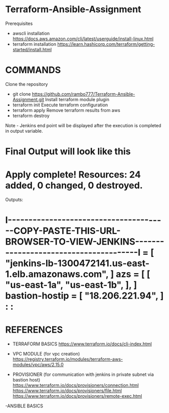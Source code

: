 # Terraform-Ansible-Assignment

Prerequisites
  - awscli installation
    https://docs.aws.amazon.com/cli/latest/userguide/install-linux.html
  - terraform installation
    https://learn.hashicorp.com/terraform/getting-started/install.html
    
# COMMANDS
Clone the repository
  - git clone https://github.com/rambo777/Terraform-Ansible-Assignment.git
Install terraform module plugin
  - terraform init
Execute terraform configuration
  - terraform apply
Remove terraform results from aws
  - terraform destroy

Note - Jenkins end point will be displayed after the execution is completed in output variable.
# Final Output will look like this
  Apply complete! Resources: 24 added, 0 changed, 0 destroyed.
==================================================================================================================================
Outputs:

I---------------------------------------COPY-PASTE-THIS-URL-BROWSER-TO-VIEW-JENKINS---------------------------------------I = [
  "jenkins-lb-1300472141.us-east-1.elb.amazonaws.com",
]
azs = [
  [
    "us-east-1a",
    "us-east-1b",
  ],
]
bastion-hostip = [
  "18.206.221.94",
]
:
:
====================================================================================================================================
# REFERENCES 
- TERRAFORM BASICS
  https://www.terraform.io/docs/cli-index.html

- VPC MODULE (for vpc creation)
  https://registry.terraform.io/modules/terraform-aws-modules/vpc/aws/2.15.0

- PROVISIONER  (for communication with jenkins in private subnet via bastion host)
  https://www.terraform.io/docs/provisioners/connection.html
  https://www.terraform.io/docs/provisioners/file.html
  https://www.terraform.io/docs/provisioners/remote-exec.html
  
 -ANSIBLE BASICS
